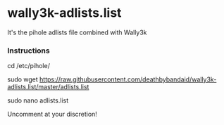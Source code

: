 # wally3k-adlists.list
It's the pihole adlists file combined with Wally3k

### Instructions

cd /etc/pihole/

sudo wget https://raw.githubusercontent.com/deathbybandaid/wally3k-adlists.list/master/adlists.list

sudo nano adlists.list

Uncomment at your discretion! 
